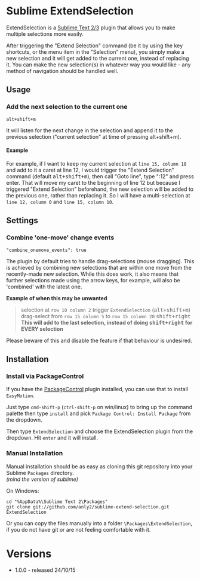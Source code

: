 # Sublime ExtendSelection

ExtendSelection is a [Sublime Text 2](http://www.sublimetext.com/2)[/3](http://www.sublimetext.com/3) plugin that allows you to make multiple selections more easily.

After triggering the "Extend Selection" command  (be it by using the key shortcuts, or the menu item in the "Selection" menu), you simply make a new selection and it will get added to the current one, instead of replacing it. You can make the new selection(s) in whatever way you would like - any method of navigation should be handled well.

## Usage

### Add the next selection to the current one

	alt+shift+m
    
It will listen for the next change in the selection and append it to the previous selection ("current selection" at time of pressing alt+shift+m).

#### Example

For example, if I want to keep my current selection at `line 15, column 10` and add to it a caret at line 12, I would trigger the "Extend Selection" command (default <kbd>alt+shift+m</kbd>), then call "Goto line", type ":12" and press enter. That will move my caret to the beginning of line 12 but because I triggered "Extend Selection" beforehand, the new selection will be added to the previous one, rather than replacing it. So I will have a multi-selection at `line 12, column 0` and `line 15, column 10`.


## Settings

### Combine 'one-move' change events

	"combine_onemove_events": true

The plugin by default tries to handle drag-selections (mouse dragging). This is achieved by combining new selections that are within one move from the recently-made new selection. While this does work, it also means that further selections made using the arrow keys, for example, will also be 'combined' with the latest one.

**Example of when this may be unwanted**

 >   selection at `row 10 column 2`
 >   trigger `ExtendSelection` (<kbd>alt+shift+m</kbd>)
 >   drag-select from `row 15 column 5` to `row 15 column 20`
 >   <kbd>shift+right</kbd> **This will add to the last selection, instead of doing <kbd>shift+right</kbd> for EVERY selection**

Please beware of this and disable the feature if that behaviour is undesired.


## Installation

### Install via PackageControl

If you have the [PackageControl](http://wbond.net/sublime_packages/package_control) plugin installed, you can use that to install `EasyMotion`.

Just type `cmd-shift-p` (`ctrl-shift-p` on win/linux) to bring up the command palette then type `install` and pick `Package Control: Install Package` from the dropdown.

Then type `ExtendSelection` and choose the ExtendSelection plugin from the dropdown.  Hit `enter` and it will install.

### Manual Installation

Manual installation should be as easy as cloning this git repository into your Sublime `Packages` directory.  
*(mind the version of sublime)*

On Windows:

	cd "%AppData%\Sublime Text 2\Packages"
	git clone git://github.com/anly2/sublime-extend-selection.git ExtendSelection

Or you can copy the files manually into a folder `\Packages\ExtendSelection`, if you do not have git or are not feeling comfortable with it.


# Versions

- 1.0.0 - released 24/10/15
